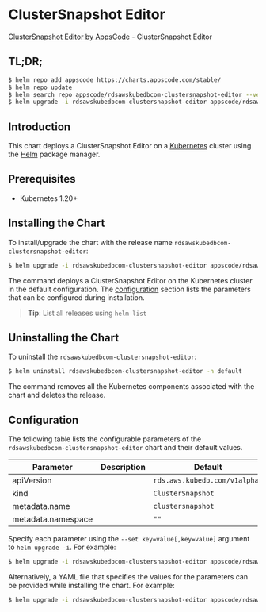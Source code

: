 # ClusterSnapshot Editor

[ClusterSnapshot Editor by AppsCode](https://appscode.com) - ClusterSnapshot Editor

## TL;DR;

```bash
$ helm repo add appscode https://charts.appscode.com/stable/
$ helm repo update
$ helm search repo appscode/rdsawskubedbcom-clustersnapshot-editor --version=v0.18.0
$ helm upgrade -i rdsawskubedbcom-clustersnapshot-editor appscode/rdsawskubedbcom-clustersnapshot-editor -n default --create-namespace --version=v0.18.0
```

## Introduction

This chart deploys a ClusterSnapshot Editor on a [Kubernetes](http://kubernetes.io) cluster using the [Helm](https://helm.sh) package manager.

## Prerequisites

- Kubernetes 1.20+

## Installing the Chart

To install/upgrade the chart with the release name `rdsawskubedbcom-clustersnapshot-editor`:

```bash
$ helm upgrade -i rdsawskubedbcom-clustersnapshot-editor appscode/rdsawskubedbcom-clustersnapshot-editor -n default --create-namespace --version=v0.18.0
```

The command deploys a ClusterSnapshot Editor on the Kubernetes cluster in the default configuration. The [configuration](#configuration) section lists the parameters that can be configured during installation.

> **Tip**: List all releases using `helm list`

## Uninstalling the Chart

To uninstall the `rdsawskubedbcom-clustersnapshot-editor`:

```bash
$ helm uninstall rdsawskubedbcom-clustersnapshot-editor -n default
```

The command removes all the Kubernetes components associated with the chart and deletes the release.

## Configuration

The following table lists the configurable parameters of the `rdsawskubedbcom-clustersnapshot-editor` chart and their default values.

|     Parameter      | Description |                 Default                  |
|--------------------|-------------|------------------------------------------|
| apiVersion         |             | <code>rds.aws.kubedb.com/v1alpha1</code> |
| kind               |             | <code>ClusterSnapshot</code>             |
| metadata.name      |             | <code>clustersnapshot</code>             |
| metadata.namespace |             | <code>""</code>                          |


Specify each parameter using the `--set key=value[,key=value]` argument to `helm upgrade -i`. For example:

```bash
$ helm upgrade -i rdsawskubedbcom-clustersnapshot-editor appscode/rdsawskubedbcom-clustersnapshot-editor -n default --create-namespace --version=v0.18.0 --set apiVersion=rds.aws.kubedb.com/v1alpha1
```

Alternatively, a YAML file that specifies the values for the parameters can be provided while
installing the chart. For example:

```bash
$ helm upgrade -i rdsawskubedbcom-clustersnapshot-editor appscode/rdsawskubedbcom-clustersnapshot-editor -n default --create-namespace --version=v0.18.0 --values values.yaml
```
